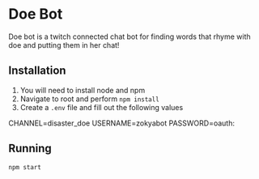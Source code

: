 # Doe Bot
Doe bot is a twitch connected chat bot for finding words that rhyme with doe and putting them in her chat!

## Installation

1. You will need to install node and npm
2. Navigate to root and perform `npm install`
3. Create a `.env` file and fill out the following values

CHANNEL=disaster_doe
USERNAME=zokyabot
PASSWORD=oauth:<oauth for username above>

## Running
`npm start`

